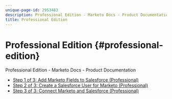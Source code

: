 ```yaml
---
unique-page-id: 2953483
description: Professional Edition - Marketo Docs - Product Documentation
title: Professional Edition
---
```


# Professional Edition {#professional-edition}

Professional Edition - Marketo Docs - Product Documentation

* [Step 1 of 3: Add Marketo Fields to Salesforce (Professional)](professional-edition/step-1-of-3-add-marketo-fields-to-salesforce-professional.md)
* [Step 2 of 3: Create a Salesforce User for Marketo (Professional)](professional-edition/step-2-of-3-create-a-salesforce-user-for-marketo-professional.md)
* [Step 3 of 3: Connect Marketo and Salesforce (Professional)](professional-edition/step-3-of-3-connect-marketo-and-salesforce-professional.md)

